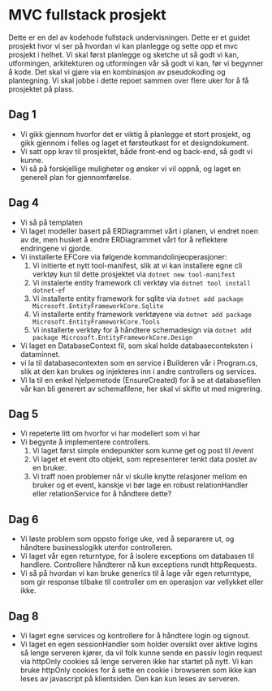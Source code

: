 # MVC fullstack prosjekt
Dette er en del av kodehode fullstack undervisningen.
Dette er et guidet prosjekt hvor vi ser på hvordan vi kan planlegge og sette opp et mvc prosjekt i helhet.
Vi skal først planlegge og sketche ut så godt vi kan, utformingen, arkitekturen og utformingen vår så godt vi kan, før vi begynner å kode. 
Det skal vi gjøre via en kombinasjon av pseudokoding og plantegning. 
Vi skal jobbe i dette repoet sammen over flere uker for å få prosjektet på plass.


## Dag 1
 - Vi gikk gjennom hvorfor det er viktig å planlegge et stort prosjekt, og gikk gjennom i felles og laget et førsteutkast for et designdokument.
 - Vi satt opp krav til prosjektet, både front-end og back-end, så godt vi kunne.
 - Vi så på forskjellige muligheter og ønsker vi vil oppnå, og laget en generell plan for gjennomførelse.

 ## Dag 4
 - Vi så på templaten
 - Vi laget modeller basert på ERDiagrammet vårt i planen, vi endret noen av de, men husket å endre ERDiagrammet vårt for å reflektere endringene vi gjorde.
 - Vi installerte EFCore via følgende kommandolinjeoperasjoner:
    1. Vi initierte et nytt tool-manifest, slik at vi kan installere egne cli verktøy kun til dette prosjektet via `dotnet new tool-manifest`
    2. Vi instalerte entity framework cli verktøy via `dotnet tool install dotnet-ef`
    3. Vi installerte entity framework for sqlite via `dotnet add package Microsoft.EntityFrameworkCore.Sqlite`
    4. Vi installerte entity framework verktøyene via `dotnet add package Microsoft.EntityFrameworkCore.Tools`
    5. Vi installerte verktøy for å håndtere schemadesign via `dotnet add package Microsoft.EntityFrameworkCore.Design`
 - Vi laget en DatabaseContext fil, som skal holde databaseconteksten i dataminnet.
 - vi la til databasecontexten som en service i Builderen vår i Program.cs, slik at den kan brukes og injekteres inn i andre controllers og services.
 - Vi la til en enkel hjelpemetode (EnsureCreated) for å se at databasefilen vår kan bli generert av schemafilene, her skal vi skifte ut med migrering.


 ## Dag 5
 - Vi repeterte litt om hvorfor vi har modellert som vi har
 - Vi begynte å implementere controllers.
   1. Vi laget først simple endepunkter som kunne get og post til /event
   2. Vi laget et event dto objekt, som representerer tenkt data postet av en bruker.
   3. Vi traff noen problemer når vi skulle knytte relasjoner mellom en bruker og et event, kanskje vi bør lage en robust relationHandler eller relationService for å håndtere dette?


## Dag 6

- Vi løste problem som oppsto forige uke, ved å separarere ut, og håndtere businesslogikk utenfor controlleren.
- Vi laget vår egen returntype, for å isolere exceptions om databasen til handlere. Controllere håndterer nå kun exceptions rundt httpRequests.
- Vi så på hvordan vi kan bruke generics til å lage vår egen returntype, som gir response tilbake til controller om en operasjon var vellykket eller ikke.

## Dag 8
- Vi laget egne services og kontrollere for å håndtere login og signout.
- Vi laget en egen sessionHandler som holder oversikt over aktive logins så lenge serveren kjører, da vil folk kunne sende en passiv login request via httpOnly cookies så lenge serveren ikke har startet på nytt.
Vi kan bruke httpOnly cookies for å sette en cookie i browseren som ikke kan leses av javascript på klientsiden. Den kan kun leses av serveren. 
